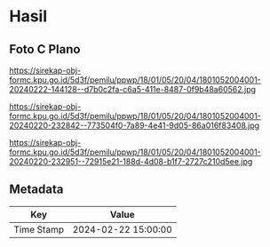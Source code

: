 # Hasil

## Foto C Plano

https://sirekap-obj-formc.kpu.go.id/5d3f/pemilu/ppwp/18/01/05/20/04/1801052004001-20240222-144128--d7b0c2fa-c6a5-411e-8487-0f9b48a60562.jpg

https://sirekap-obj-formc.kpu.go.id/5d3f/pemilu/ppwp/18/01/05/20/04/1801052004001-20240220-232842--773504f0-7a89-4e41-9d05-86a016f83408.jpg

https://sirekap-obj-formc.kpu.go.id/5d3f/pemilu/ppwp/18/01/05/20/04/1801052004001-20240220-232951--72915e21-188d-4d08-b1f7-2727c210d5ee.jpg


## Metadata

| Key        | Value               |
| ---------- | ------------------- |
| Time Stamp | 2024-02-22 15:00:00 |



